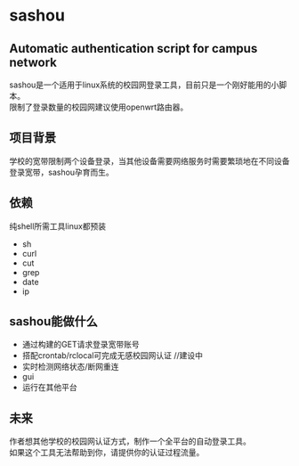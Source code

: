 # sashou
Automatic authentication script for campus network
--- 
sashou是一个适用于linux系统的校园网登录工具，目前只是一个刚好能用的小脚本。  
限制了登录数量的校园网建议使用openwrt路由器。

## 项目背景

学校的宽带限制两个设备登录，当其他设备需要网络服务时需要繁琐地在不同设备登录宽带，sashou孕育而生。

## 依赖

纯shell所需工具linux都预装

- sh
- curl
- cut
- grep
- date
- ip


## sashou能做什么


- 通过构建的GET请求登录宽带账号
- 搭配crontab/rclocal可完成无感校园网认证
//建设中
- 实时检测网络状态/断网重连
- gui
- 运行在其他平台

## 未来

作者想其他学校的校园网认证方式，制作一个全平台的自动登录工具。  
如果这个工具无法帮助到你，请提供你的认证过程流量。
